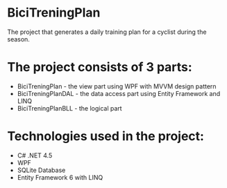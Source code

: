 # BiciTreningPlan

The project that generates a daily training plan for a cyclist during the season. 

# The project consists of 3 parts:
- BiciTreningPlan - the view part using WPF with MVVM design pattern
- BiciTreningPlanDAL - the data access part using Entity Framework and LINQ 
- BiciTreningPlanBLL - the logical part

# Technologies used in the project:
- C# .NET 4.5
- WPF
- SQLite Database
- Entity Framework 6 with LINQ
